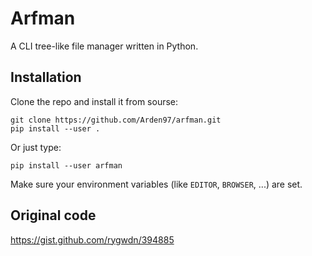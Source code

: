 # Arfman

A CLI tree-like file manager written in Python.

## Installation

Clone the repo and install it from sourse:  
```
git clone https://github.com/Arden97/arfman.git  
pip install --user .
```

Or just type:
```
pip install --user arfman
```

Make sure your environment variables (like `EDITOR`, `BROWSER`, ...) are set.

## Original code

https://gist.github.com/rygwdn/394885
